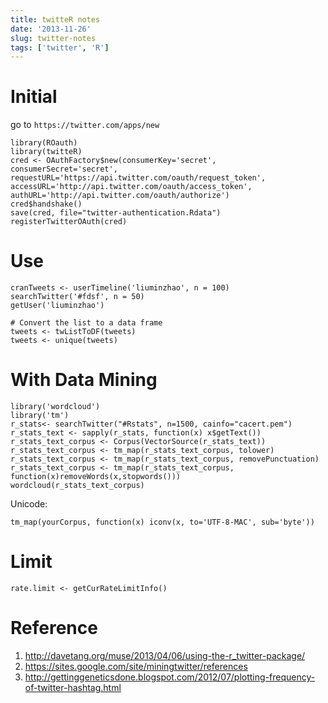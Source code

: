 ```yaml
---
title: twitteR notes
date: '2013-11-26'
slug: twitter-notes
tags: ['twitter', 'R']
---
```



# Initial #

go to `https://twitter.com/apps/new`

	library(ROauth)
	library(twitteR)
	cred <- OAuthFactory$new(consumerKey='secret',
	consumerSecret='secret',
	requestURL='https://api.twitter.com/oauth/request_token',
	accessURL='http://api.twitter.com/oauth/access_token',
	authURL='http://api.twitter.com/oauth/authorize')
	cred$handshake()
	save(cred, file="twitter-authentication.Rdata")
	registerTwitterOAuth(cred)

# Use #

	cranTweets <- userTimeline('liuminzhao', n = 100)
	searchTwitter('#fdsf', n = 50)
	getUser('liuminzhao')

	# Convert the list to a data frame
	tweets <- twListToDF(tweets)
	tweets <- unique(tweets)

# With Data Mining #

	library('wordcloud')
	library('tm')
	r_stats<- searchTwitter("#Rstats", n=1500, cainfo="cacert.pem")
	r_stats_text <- sapply(r_stats, function(x) x$getText())
	r_stats_text_corpus <- Corpus(VectorSource(r_stats_text))
	r_stats_text_corpus <- tm_map(r_stats_text_corpus, tolower)
	r_stats_text_corpus <- tm_map(r_stats_text_corpus, removePunctuation)
	r_stats_text_corpus <- tm_map(r_stats_text_corpus, function(x)removeWords(x,stopwords()))
	wordcloud(r_stats_text_corpus)

Unicode:

	tm_map(yourCorpus, function(x) iconv(x, to='UTF-8-MAC', sub='byte'))

# Limit #

	rate.limit <- getCurRateLimitInfo()

# Reference #

1. <http://davetang.org/muse/2013/04/06/using-the-r_twitter-package/>
2. <https://sites.google.com/site/miningtwitter/references>
3. <http://gettinggeneticsdone.blogspot.com/2012/07/plotting-frequency-of-twitter-hashtag.html>
